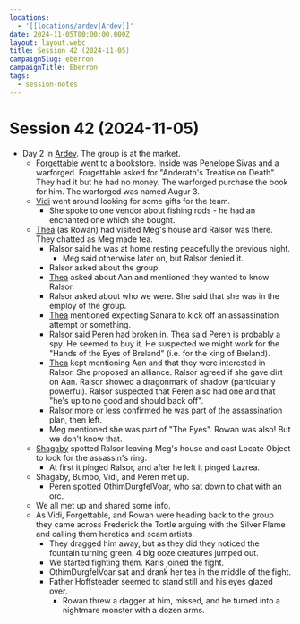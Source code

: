```yaml
---
locations:
  - '[[locations/ardev|Ardev]]'
date: 2024-11-05T00:00:00.000Z
layout: layout.webc
title: Session 42 (2024-11-05)
campaignSlug: eberron
campaignTitle: Eberron
tags:
  - session-notes
---
```

# Session 42 (2024-11-05)

- Day 2 in [Ardev](locations/ardev.md). The group is at the market.
	- [Forgettable](pcs/forgettable.md) went to a bookstore. Inside was Penelope Sivas and a warforged. Forgettable asked for "Anderath's Treatise on Death". They had it but he had no money. The warforged purchase the book for him. The warforged was named Augur 3.
	- [Vidi](pcs/vidi-veni.md) went around looking for some gifts for the team.
		- She spoke to one vendor about fishing rods - he had an enchanted one which she bought.
	- [Thea](pcs/thea.md) (as Rowan) had visited Meg's house and Ralsor was there. They chatted as Meg made tea. 
		- Ralsor said he was at home resting peacefully the previous night.
			- Meg said otherwise later on, but Ralsor denied it.
		- Ralsor asked about the group.
		- [Thea](pcs/thea.md) asked about Aan and mentioned they wanted to know Ralsor.
		- Ralsor asked about who we were. She said that she was in the employ of the group.
		- [Thea](pcs/thea.md) mentioned expecting Sanara to kick off an assassination attempt or something.
		- Ralsor said Peren had broken in. Thea said Peren is probably a spy. He seemed to buy it. He suspected we might work for the "Hands of the Eyes of Breland" (i.e. for the king of Breland).
		- [Thea](pcs/thea.md) kept mentioning Aan and that they were interested in Ralsor. She proposed an alliance. Ralsor agreed if she gave dirt on Aan. Ralsor showed a dragonmark of shadow (particularly powerful). Ralsor suspected that Peren also had one and that "he's up to no good and should back off".
		- Ralsor more or less confirmed he was part of the assassination plan, then left.
		- Meg mentioned she was part of "The Eyes". Rowan was also! But we don't know that.
	- [Shagaby](pcs/shagaby.md) spotted Ralsor leaving Meg's house and cast Locate Object to look for the assassin's ring. 
		- At first it pinged Ralsor, and after he left it pinged Lazrea.
	- Shagaby, Bumbo, Vidi, and Peren met up.
		- Peren spotted OthimDurgfelVoar, who sat down to chat with an orc.
	- We all met up and shared some info.
	- As Vidi, Forgettable, and Rowan were heading back to the group they came across Frederick the Tortle arguing with the Silver Flame and calling them heretics and scam artists.
		- They dragged him away, but as they did they noticed the fountain turning green. 4 big ooze creatures jumped out.
		- We started fighting them. Karis joined the fight.
		- OthimDurgfelVoar sat and drank her tea in the middle of the fight.
		- Father Hoffsteader seemed to stand still and his eyes glazed over.
			- Rowan threw a dagger at him, missed, and he turned into a nightmare monster with a dozen arms.
